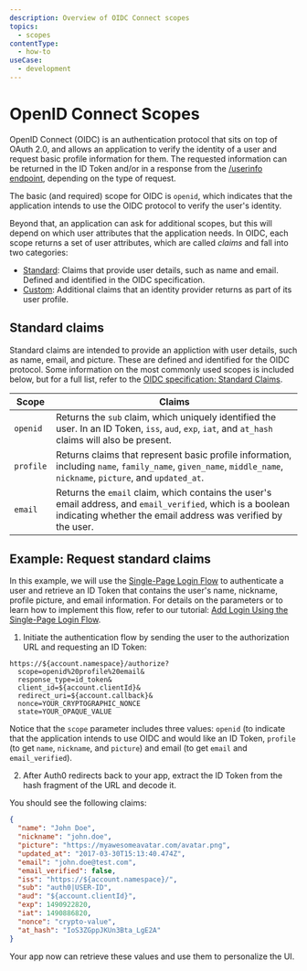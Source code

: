 ```yaml
---
description: Overview of OIDC Connect scopes
topics:
  - scopes
contentType:
  - how-to
useCase:
  - development
---
```

# OpenID Connect Scopes

OpenID Connect (OIDC) is an authentication protocol that sits on top of OAuth 2.0, and allows an application to verify the identity of a user and request basic profile information for them. The requested information can be returned in the ID Token and/or in a response from the [/userinfo endpoint](/api/authentication#get-user-info), depending on the type of request.

The basic (and required) scope for OIDC is `openid`, which indicates that the application intends to use the OIDC protocol to verify the user's identity.

Beyond that, an application can ask for additional scopes, but this will depend on which user attributes that the application needs. In OIDC, each scope returns a set of user attributes, which are called _claims_ and fall into two categories:

* [Standard](#standard-claims): Claims that provide user details, such as name and email. Defined and identified in the OIDC specification.
* [Custom](/scopes/current/custom-claims): Additional claims that an identity provider returns as part of its user profile.

## Standard claims

Standard claims are intended to provide an appliction with user details, such as name, email, and picture. These are defined and identified for the OIDC protocol. Some information on the most commonly used scopes is included below, but for a full list, refer to the [OIDC specification: Standard Claims](https://openid.net/specs/openid-connect-core-1_0.html#StandardClaims).


| Scope     | Claims          |
|-----------|-----------------|
| `openid`  | Returns the `sub` claim, which uniquely identified the user. In an ID Token, `iss`, `aud`, `exp`, `iat`, and `at_hash` claims will also be present. |
| `profile` | Returns claims that represent basic profile information, including `name`, `family_name`, `given_name`, `middle_name`, `nickname`, `picture`, and `updated_at`. |
| `email`   | Returns the `email` claim, which contains the user's email address, and `email_verified`, which is a boolean indicating whether the email address was verified by the user. |

## Example: Request standard claims

In this example, we will use the [Single-Page Login Flow](/flows/concepts/single-page-login-flow) to authenticate a user and retrieve an ID Token that contains the user's name, nickname, profile picture, and email information. For details on the parameters or to learn how to implement this flow, refer to our tutorial: [Add Login Using the Single-Page Login Flow](/flows/guides/single-page-login-flow/add-login-using-single-page-login-flow).

1. Initiate the authentication flow by sending the user to the authorization URL and requesting an ID Token:

```text
https://${account.namespace}/authorize?
  scope=openid%20profile%20email&
  response_type=id_token&
  client_id=${account.clientId}&
  redirect_uri=${account.callback}&
  nonce=YOUR_CRYPTOGRAPHIC_NONCE
  state=YOUR_OPAQUE_VALUE
```

Notice that the `scope` parameter includes three values: `openid` (to indicate that the application intends to use OIDC and would like an ID Token, `profile` (to get `name`, `nickname`, and `picture`) and email (to get `email` and `email_verified`).

2. After Auth0 redirects back to your app, extract the ID Token from the hash fragment of the URL and decode it.

You should see the following claims:

```json
{
  "name": "John Doe",
  "nickname": "john.doe",
  "picture": "https://myawesomeavatar.com/avatar.png",
  "updated_at": "2017-03-30T15:13:40.474Z",
  "email": "john.doe@test.com",
  "email_verified": false,
  "iss": "https://${account.namespace}/",
  "sub": "auth0|USER-ID",
  "aud": "${account.clientId}",
  "exp": 1490922820,
  "iat": 1490886820,
  "nonce": "crypto-value",
  "at_hash": "IoS3ZGppJKUn3Bta_LgE2A"
}
```

Your app now can retrieve these values and use them to personalize the UI.
